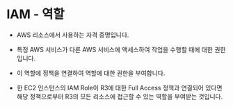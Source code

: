 # IAM - 역할

- AWS 리소스에서 사용하는 자격 증명입니다.

- 특정 AWS 서비스가 다른 AWS 서비스에 액세스하여 작업을 수행할 때에 대한 권한입니다.

- 이 역할에 정책을 연결하여 역할에 대한 권한을 부여합니다.

- 한 EC2 인스턴스의 IAM Role이 R3에 대한 Full Access 정책과 연결되어 있다면 해당 정책으로부터 R3의 모든 리소스에 접근할 수 있는 역할을 부여받는 것입니다.
